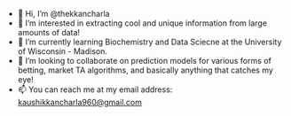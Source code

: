 - 👋 Hi, I’m @thekkancharla
- 👀 I’m interested in extracting cool and unique information from large amounts of data!
- 🌱 I’m currently learning Biochemistry and Data Sciecne at the University of Wisconsin - Madison. 
- 💞️ I’m looking to collaborate on prediction models for various forms of betting, market TA algorithms, and basically anything that catches my eye!
- 📫 You can reach me at my email address: kaushikkancharla960@gmail.com

<!---
thekkancharla/thekkancharla is a ✨ special ✨ repository because its `README.md` (this file) appears on your GitHub profile.
You can click the Preview link to take a look at your changes.
--->
